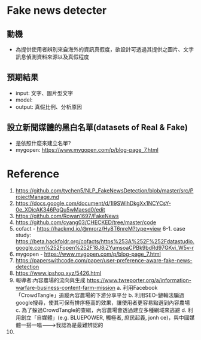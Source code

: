 # Fake news detecter
## 動機
* 為提供使用者辨別來自海外的資訊真假度，欲設計可透過其提供之圖片、文字訊息偵測資料來源以及真假程度
## 預期結果
* input: 文字、圖片型文字
* model: 
* output: 真假比例、分析原因


## 設立新聞媒體的黑白名單(datasets of Real & Fake)
* 是依照什麼來建立名單?
* mygopen: https://www.mygopen.com/p/blog-page_7.html

# Reference
1. https://github.com/tychen5/NLP_FakeNewsDetection/blob/master/src/ProjectManage.md
2. https://docs.google.com/document/d/1I9SWihDkgXx1NCYCsY-0e_XDicAK346PqQu5wMaesd0/edit
3. https://github.com/Rowan1697/FakeNews
4. https://github.com/cyang03/CHECKED/tree/master/code
5. cofact - https://hackmd.io/@mrorz/Hy8T6nreM?type=view
6-1. case study: https://beta.hackfoldr.org/cofacts/https%253A%252F%252Fdatastudio.google.com%252Fopen%252F18J8jZYumsoaCPBk9bdRd97GKvi_W5v-r
7. mygopen - https://www.mygopen.com/p/blog-page_7.html
8. https://paperswithcode.com/paper/user-preference-aware-fake-news-detection
9. https://www.ipshop.xyz/5426.html
10. 報導者:內容農場的流向與生成 https://www.twreporter.org/a/information-warfare-business-content-farm-mission
    a. 利用Facebook「CrowdTangle」追蹤內容農場的下游分享平台
    b. 利用SEO-鏈輪法騙過google搜尋，使其可保有排序極高的效果，讓使用者更容易點選到內容農場
    c. 為了躲過CrowdTangle的查緝，內容農場會透過建立多種網域來逃避
    d. 利用創立「自媒體」(e.g. BLUEPOWER, 觸極者, 庶民起義, jonh ce)，與中國媒體一搭一唱--->我認為是最難辨認的
11. 
